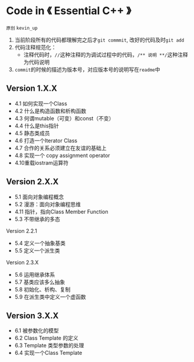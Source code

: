 # Code in 《 Essential C++ 》

`原创` `kevin_up`

1. 当前阶段所有的代码都理解完之后才`git commmit`, 改好的代码及时`git add` 
2. 代码注释规范化：
    - 注释代码时，`//`这种注释的为调试过程中的代码，`/** 说明 **/`这种注释为代码说明
3. `commit`的时候的描述为版本号，对应版本号的说明写在`readme`中

## Version 1.X.X

- 4.1 如何实现一个Class
- 4.2 什么是构造函数和析构函数
- 4.3 何谓mutable（可变）和const（不变）
- 4.4 什么是this指针
- 4.5 静态类成员
- 4.6 打造一个Iterator Class
- 4.7 合作的关系必须建立在友谊的基础上
- 4.8 实现一个 copy assignment operator
- 4.10重载iostram运算符

## Version 2.X.X

- 5.1 面向对象编程概念
- 5.2 漫游：面向对象编程思维
- 4.11 指针，指向Class Member Function
- 5.3 不带继承的多态

Version 2.2.1

- 5.4 定义一个抽象基类
- 5.5 定义一个派生类

Version 2.3.X

- 5.6 运用继承体系
- 5.7 基类应该多么抽象
- 5.8 初始化、析构、复制
- 5.9 在派生类中定义一个虚函数

## Version 3.X.X

- 6.1 被参数化的模型
- 6.2 Class Template 的定义
- 6.3 Template 类型参数的处理
- 6.4 实现一个Class Template 